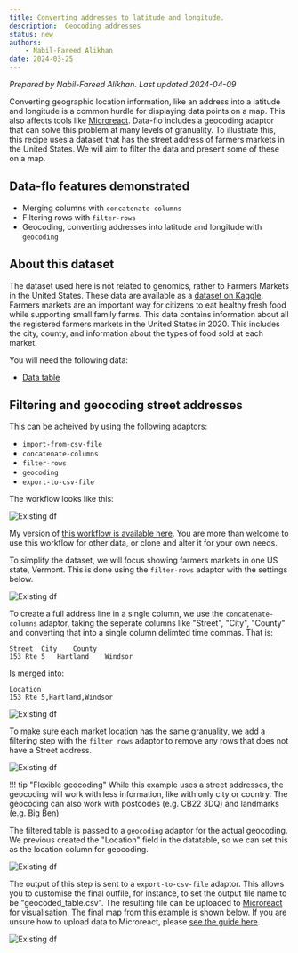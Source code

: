 ```yaml
---
title: Converting addresses to latitude and longitude.
description:  Geocoding addresses 
status: new
authors:
    - Nabil-Fareed Alikhan
date: 2024-03-25
---
```

*Prepared by Nabil-Fareed Alikhan. Last updated 2024-04-09*

Converting geographic location information, like an address into a latitude and longitude is a common hurdle for displaying data points on a map. This also affects tools like [Microreact](https://microreact.org/). Data-flo includes a geocoding adaptor that 
can solve this problem at many levels of granuality. To illustrate this, this recipe uses a dataset that has the street address of farmers markets in the United States. We will aim to filter the data and present some of these on a map.

## Data-flo features demonstrated

* Merging columns with `concatenate-columns`
* Filtering rows with `filter-rows`
* Geocoding, converting addresses into latitude and longitude with `geocoding`  

## About this dataset 

The dataset used here is not related to genomics, rather to Farmers Markets in the United States. These data are available as a [dataset on Kaggle](https://www.kaggle.com/datasets/madeleineferguson/farmers-markets-in-the-united-states). 
Farmers markets are an important way for citizens to eat healthy fresh food while supporting small family farms. This data contains information about all the registered farmers markets in the United States in 2020. This includes the city, county, and information about the types of food sold at each market. 

You will need the following data: 

* [Data table](geocoding/farmers_markets_from_usda.csv)

## Filtering and geocoding street addresses

This can be acheived by using the following adaptors:

* `import-from-csv-file` 
* `concatenate-columns`
* `filter-rows`
* `geocoding` 
* `export-to-csv-file` 

The workflow looks like this: 

![Existing df](./geocoding/workflow.png)

My version of [this workflow is available here](https://next.data-flo.io/run/5of1AvDj64QjP6RjFD1rsU-filter-and-geocode-example). You are more than welcome to use this workflow for other data, or clone and alter it for your own needs.

To simplify the dataset, we will focus showing farmers markets in one US state, Vermont. This is done using the `filter-rows` adaptor with the settings below. 

![Existing df](./geocoding/filtering-state.png)

To create a full address line in a single column, we use the `concatenate-columns` adaptor, taking the seperate columns like "Street", "City", "County" and converting that into a single column delimted time commas. That is: 

```
Street  City    County
153 Rte 5   Hartland    Windsor
```

Is merged into:

```
Location
153 Rte 5,Hartland,Windsor
```


![Existing df](./geocoding/merging-columns.png)

To make sure each market location has the same granuality, we add a filtering step with the `filter rows` adaptor to remove any rows that does not have a Street address.

![Existing df](./geocoding/filtering-street.png)

!!! tip "Flexible geocoding"
    While this example uses a street addresses, the geocoding will work with less information, like with only city or country. The geocoding can also work with postcodes (e.g. CB22 3DQ) and landmarks (e.g. Big Ben)

The filtered table is passed to a `geocoding` adaptor for the actual geocoding. We previous created the "Location" field in the datatable, so we can set this as the location column for geocoding.

![Existing df](./geocoding/geocoding.png)

The output of this step is sent to a `export-to-csv-file` adaptor. This allows you to customise the final outfile, for instance, to set the output file name to be "geocoded_table.csv". The resulting file can be uploaded to [Microreact](https://microreact.org/upload) for visualisation. The final map from this example is shown below. If you are unsure how to upload data to Microreact, please [see the guide here](https://microreact-cookbook.netlify.app/basic-upload/). 

![Existing df](./geocoding/microreact-map.png)
